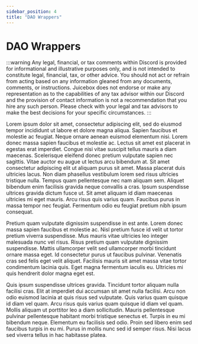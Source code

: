 ```yaml
---
sidebar_position: 4
title: "DAO Wrappers"
---
```


# DAO Wrappers

:::warning
Any legal, financial, or tax comments within Discord is provided for informational and illustrative purposes only, and is not intended to constitute legal, financial, tax, or other advice. You should not act or refrain from acting based on any information gleaned from any documents, comments, or instructions. Juicebox does not endorse or make any representation as to the capabilities of any tax advisor within our Discord and the provision of contact information is not a recommendation that you hire any such person. Please check with your legal and tax advisors to make the best decisions for your specific circumstances.
:::

Lorem ipsum dolor sit amet, consectetur adipiscing elit, sed do eiusmod tempor incididunt ut labore et dolore magna aliqua. Sapien faucibus et molestie ac feugiat. Neque ornare aenean euismod elementum nisi. Lorem donec massa sapien faucibus et molestie ac. Lectus sit amet est placerat in egestas erat imperdiet. Congue nisi vitae suscipit tellus mauris a diam maecenas. Scelerisque eleifend donec pretium vulputate sapien nec sagittis. Vitae auctor eu augue ut lectus arcu bibendum at. Sit amet consectetur adipiscing elit ut aliquam purus sit amet. Massa placerat duis ultricies lacus. Non diam phasellus vestibulum lorem sed risus ultricies tristique nulla. Tempus quam pellentesque nec nam aliquam sem. Aliquet bibendum enim facilisis gravida neque convallis a cras. Ipsum suspendisse ultrices gravida dictum fusce ut. Sit amet aliquam id diam maecenas ultricies mi eget mauris. Arcu risus quis varius quam. Faucibus purus in massa tempor nec feugiat. Fermentum odio eu feugiat pretium nibh ipsum consequat.

Pretium quam vulputate dignissim suspendisse in est ante. Lorem donec massa sapien faucibus et molestie ac. Nisl pretium fusce id velit ut tortor pretium viverra suspendisse. Mus mauris vitae ultricies leo integer malesuada nunc vel risus. Risus pretium quam vulputate dignissim suspendisse. Mattis ullamcorper velit sed ullamcorper morbi tincidunt ornare massa eget. Id consectetur purus ut faucibus pulvinar. Venenatis cras sed felis eget velit aliquet. Facilisis mauris sit amet massa vitae tortor condimentum lacinia quis. Eget magna fermentum iaculis eu. Ultricies mi quis hendrerit dolor magna eget est.

Quis ipsum suspendisse ultrices gravida. Tincidunt tortor aliquam nulla facilisi cras. Elit at imperdiet dui accumsan sit amet nulla facilisi. Arcu non odio euismod lacinia at quis risus sed vulputate. Quis varius quam quisque id diam vel quam. Arcu risus quis varius quam quisque id diam vel quam. Mollis aliquam ut porttitor leo a diam sollicitudin. Mauris pellentesque pulvinar pellentesque habitant morbi tristique senectus et. Turpis in eu mi bibendum neque. Elementum eu facilisis sed odio. Proin sed libero enim sed faucibus turpis in eu mi. Purus in mollis nunc sed id semper risus. Nisi lacus sed viverra tellus in hac habitasse platea.
